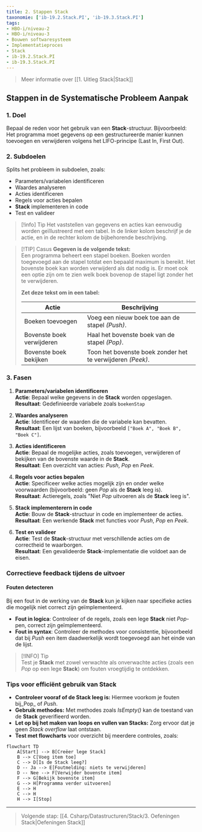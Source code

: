 ```yaml
---
title: 2. Stappen Stack
taxonomie: ['ib-19.2.Stack.PI', 'ib-19.3.Stack.PI']
tags:
- HBO-i/niveau-2
- HBO-i/niveau-3
- Bouwen softwaresysteem
- Implementatieproces
- Stack
- ib-19.2.Stack.PI
- ib-19.3.Stack.PI
---
```


> Meer informatie over [[1. Uitleg Stack|Stack]]

## Stappen in de Systematische Probleem Aanpak

### 1. Doel
Bepaal de reden voor het gebruik van een **Stack**-structuur. Bijvoorbeeld: Het programma moet gegevens op een gestructureerde manier kunnen toevoegen en verwijderen volgens het LIFO-principe (Last In, First Out).

### 2. Subdoelen
Splits het probleem in subdoelen, zoals:
- Parameters/variabelen identificeren
- Waardes analyseren
- Acties identificeren
- Regels voor acties bepalen
- **Stack** implementeren in code
- Test en valideer

> [!info] Tip
> Het vaststellen van gegevens en acties kan eenvoudig worden geïllustreerd met een tabel. In de linker kolom beschrijf je de actie, en in de rechter kolom de bijbehorende beschrijving.

> [!TIP] Casus
> **Gegeven is de volgende tekst:**  
Een programma beheert een stapel boeken. Boeken worden toegevoegd aan de stapel totdat een bepaald maximum is bereikt. Het bovenste boek kan worden verwijderd als dat nodig is. Er moet ook een optie zijn om te zien welk boek bovenop de stapel ligt zonder het te verwijderen.
>
> **Zet deze tekst om in een tabel:**
> 
> | Actie                                    | Beschrijving                   |
> | ------------------------------------------- | ----------------------- |
> | Boeken toevoegen                          |  Voeg een nieuw boek toe aan de stapel *(Push)*. |
> | Bovenste boek verwijderen   | Haal het bovenste boek van de stapel *(Pop)*.        |
> | Bovenste boek bekijken | Toon het bovenste boek zonder het te verwijderen *(Peek)*.       |

### 3. Fasen
1. **Parameters/variabelen identificeren**  
	**Actie**: Bepaal welke gegevens in de **Stack** worden opgeslagen.  
	**Resultaat**: Gedefinieerde variabele zoals `boekenStap`

2. **Waardes analyseren**  
	**Actie**: Identificeer de waarden die de variabele kan bevatten.  
	**Resultaat**: Een lijst van boeken, bijvoorbeeld `["Boek A", "Boek B", "Boek C"]`.

3.  **Acties identificeren**  
	**Actie**: Bepaal de mogelijke acties, zoals toevoegen, verwijderen of bekijken van de bovenste waarde in de **Stack**.  
	**Resultaat**: Een overzicht van acties: _Push_, _Pop_ en _Peek_.

4. **Regels voor acties bepalen**  
	**Actie**: Specificeer welke acties mogelijk zijn en onder welke voorwaarden (bijvoorbeeld: geen _Pop_ als de **Stack** leeg is).  
	**Resultaat**: Actieregels, zoals "Niet _Pop_ uitvoeren als de **Stack** leeg is".

5. **Stack implementerern in code**  
	**Actie**: Bouw de **Stack**-structuur in code en implementeer de acties.  
	**Resultaat**: Een werkende **Stack** met functies voor _Push_, _Pop_ en _Peek_.

6. **Test en valideer**  
	**Actie**: Test de **Stack**-structuur met verschillende acties om de correctheid te waarborgen.  
	**Resultaat**: Een gevalideerde **Stack**-implementatie die voldoet aan de eisen.
	
### Correctieve feedback tijdens de uitvoer
#### Fouten detecteren
Bij een fout in de werking van de **Stack** kun je kijken naar specifieke acties die mogelijk niet correct zijn geïmplementeerd.
- **Fout in logica**: Controleer of de regels, zoals een lege **Stack** niet _Pop_-pen, correct zijn geïmplementeerd.
- **Fout in syntax**: Controleer de methodes voor consistentie, bijvoorbeeld dat bij _Push_ een item daadwerkelijk wordt toegevoegd aan het einde van de lijst.

> [!INFO] Tip  
Test je **Stack** met zowel verwachte als onverwachte acties (zoals een _Pop_ op een lege **Stack**) om fouten vroegtijdig te ontdekken.

### Tips voor efficiënt gebruik van Stack
- **Controleer vooraf of de Stack leeg is:** Hiermee voorkom je fouten bij_Pop_ of _Push_.
- **Gebruik methodes:** Met methodes zoals _IsEmpty()_ kan de toestand van de **Stack** geverifieerd worden.
- **Let op bij het maken van loops en vullen van Stacks:** Zorg ervoor dat je geen *Stack overflow* laat ontstaan.
- **Test met flowcharts** voor overzicht bij meerdere controles, zoals:

```mermaid
flowchart TD
    A[Start] --> B[Creëer lege Stack]
    B --> C[Voeg item toe]
    C --> D[Is de Stack leeg?]
    D -- Ja --> E[Foutmelding: niets te verwijderen]
    D -- Nee --> F[Verwijder bovenste item]
    F --> G[Bekijk bovenste item]
    G --> H[Programma verder uitvoeren]
    E --> H
    C --> H
    H --> I[Stop]
```

---

> Volgende stap: [[4. Csharp/Datastructuren/Stack/3. Oefeningen Stack|Oefeningen Stack]]
